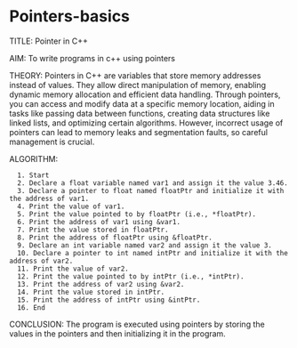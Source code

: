 # Pointers-basics

TITLE: Pointer in C++

AIM: To write programs in c++ using pointers

THEORY: Pointers in C++ are variables that store memory addresses instead of values. They allow direct manipulation of memory, enabling dynamic memory allocation and efficient data handling. Through pointers, you can access and modify data at a specific memory location, aiding in tasks like passing data between functions, creating data structures like linked lists, and optimizing certain algorithms. However, incorrect usage of pointers can lead to memory leaks and segmentation faults, so careful management is crucial.

ALGORITHM:

      1. Start
      2. Declare a float variable named var1 and assign it the value 3.46.
      3. Declare a pointer to float named floatPtr and initialize it with the address of var1.
      4. Print the value of var1.
      5. Print the value pointed to by floatPtr (i.e., *floatPtr).
      6. Print the address of var1 using &var1.
      7. Print the value stored in floatPtr.
      8. Print the address of floatPtr using &floatPtr.
      9. Declare an int variable named var2 and assign it the value 3.
      10. Declare a pointer to int named intPtr and initialize it with the address of var2.
      11. Print the value of var2.
      12. Print the value pointed to by intPtr (i.e., *intPtr).
      13. Print the address of var2 using &var2.
      14. Print the value stored in intPtr.
      15. Print the address of intPtr using &intPtr.
      16. End


CONCLUSION: The program is executed using pointers by storing the values in the pointers and then initializing it in the program.
      
